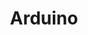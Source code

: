 ---
title: Arduino
category: recursos
subcategory: emprendedores
contenido: 'Crea objetos electronicos interactivos con esta plataforma de prototipos electronicos open source'
content: 'Open-source electronic prototyping platform enabling users to create interactive electronic objects.'
link: 'https://www.youtube.com/watch?v=UoBUXOOdLXY&t=5s'
favicon: ''
image: "arduino" 
---